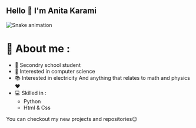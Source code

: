 ## Hello 👋 I'm Anita Karami
<img src="https://raw.githubusercontent.com/Anita-phymath11/Anita-phymath11/output/github-contribution-grid-snake.svg" alt="Snake animation" />



# 👩 About me :
- 📝 Secondry school student
- 💫 Interested in computer science
- 📚 Interested in electricity
And anything that relates to math and physics❤
- 💻 Skilled in :
    - Python 
    - Html & Css
 
You can checkout my new projects and repositories😉
 
